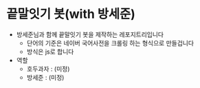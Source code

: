# 끝말잇기 봇(with 방세준)

- 방세준님과 함께 끝말잇기 봇을 제작하는 레포지트리입니다
  - 단어의 기준은 네이버 국어사전을 크롤링 하는 형식으로 만들겁니다
  - 방식은 js로 합니다
- 역할
  - 호두과자 : (미정) 
  - 방세준 : (미정)